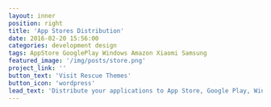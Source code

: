 ```yaml
---
layout: inner
position: right
title: 'App Stores Distribution'
date: 2016-02-20 15:56:00
categories: development design
tags: AppStore GooglePlay Windows Amazon Xiaomi Samsung
featured_image: '/img/posts/store.png'
project_link: ''
button_text: 'Visit Rescue Themes'
button_icon: 'wordpress'
lead_text: 'Distribute your applications to App Store, Google Play, Windows Store from one place'
---
```

